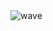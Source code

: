 <img src="https://camo.githubusercontent.com/4888dd157308bbdcfed6b2f4cbc4535c25578a4913f42a20a4607196ff87c491/68747470733a2f2f63617073756c652d72656e6465722e76657263656c2e6170702f6170693f747970653d7761766526636f6c6f723d6175746f266865696768743d32303026746578743d57415645" alt="wave" data-canonical-src="https://capsule-render.vercel.app/api?type=wave&amp;color=pink&amp;height=200&amp;text=SE EUN" style="max-width: 100%;">
<!--
**FiveBirdSilver/FiveBirdSilver** is a ✨ _special_ ✨ repository because its `README.md` (this file) appears on your GitHub profile.

Here are some ideas to get you started:

- 🔭 I’m currently working on ...
- 🌱 I’m currently learning ...
- 👯 I’m looking to collaborate on ...
- 🤔 I’m looking for help with ...
- 💬 Ask me about ...
- 📫 How to reach me: ...
- 😄 Pronouns: ...
- ⚡ Fun fact: ...
-->
